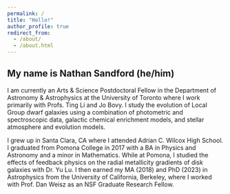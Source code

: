 ```yaml
---
permalink: /
title: "Hello!"
author_profile: true
redirect_from: 
  - /about/
  - /about.html
---
```


## My name is Nathan Sandford (he/him)

I am currently an Arts & Science Postdoctoral Fellow in the Department of Astronomy & Astrophysics at the University of Toronto where I work primarily with Profs. Ting Li and Jo Bovy. I study the evolution of Local Group dwarf galaxies using a combination of photometric and spectroscopic data, galactic chemical enrichment models, and stellar atmosphere and evolution models. 

I grew up in Santa Clara, CA where I attended Adrian C. Wilcox High School. I graduated from Pomona College in 2017 with a BA in Physics and Astronomy and a minor in Mathematics. While at Pomona, I studied the effects of feedback physics on the radial metallicity gradients of disk galaxies with Dr. Yu Lu. I then earned my MA (2018) and PhD (2023) in Astrophysics from the University of California, Berkeley, where I worked with Prof. Dan Weisz as an NSF Graduate Research Fellow. 
